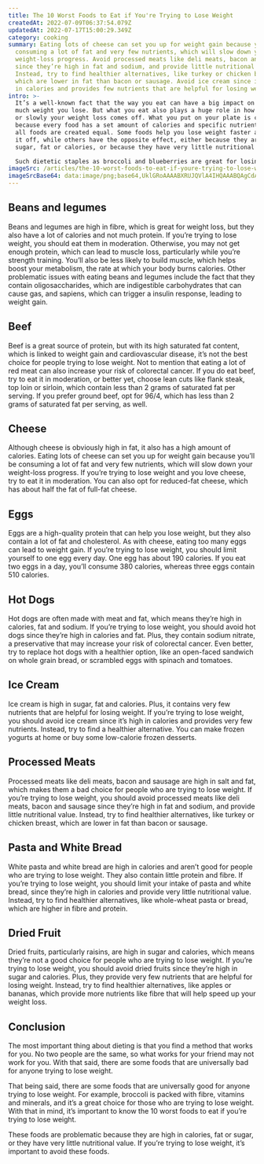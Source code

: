 ```yaml
---
title: The 10 Worst Foods to Eat if You're Trying to Lose Weight
createdAt: 2022-07-09T06:37:54.079Z
updatedAt: 2022-07-17T15:00:29.349Z
category: cooking
summary: Eating lots of cheese can set you up for weight gain because you’ll be
  consuming a lot of fat and very few nutrients, which will slow down your
  weight-loss progress. Avoid processed meats like deli meats, bacon and sausage
  since they’re high in fat and sodium, and provide little nutritional value.
  Instead, try to find healthier alternatives, like turkey or chicken breast,
  which are lower in fat than bacon or sausage. Avoid ice cream since it’s high
  in calories and provides few nutrients that are helpful for losing weight.
intro: >-
  It’s a well-known fact that the way you eat can have a big impact on how
  much weight you lose. But what you eat also plays a huge role in how quickly
  or slowly your weight loss comes off. What you put on your plate is critical
  because every food has a set amount of calories and specific nutrients — not
  all foods are created equal. Some foods help you lose weight faster and keep
  it off, while others have the opposite effect, either because they are high in
  sugar, fat or calories, or because they have very little nutritional value. 

  Such dietetic staples as broccoli and blueberries are great for losing weight. Other foods like chips and soda? Not so much. Keep reading to learn about the top 10 worst foods to eat if you’re trying to lose weight fast…
imageSrc: /articles/the-10-worst-foods-to-eat-if-youre-trying-to-lose-weight.png
imageSrcBase64: data:image/png;base64,UklGRoAAAABXRUJQVlA4IHQAAABQAgCdASoKAAoAAUAmJbACdAYulSePw4RPrAAA/teR1bzoJSnCfUNwAD3y6h7FvopOdKgMoi1hGhZvsGuL1l+YzgJtv2qRt1l1F9XIDnMO3+/9PMU3sHxyWtntXWbAI/ffYCJo8O4Dg0M+zOQicuh4xWEAAA==
---
```


## Beans and legumes

Beans and legumes are high in fibre, which is great for weight loss, but they also have a lot of calories and not much protein. If you’re trying to lose weight, you should eat them in moderation. Otherwise, you may not get enough protein, which can lead to muscle loss, particularly while you’re strength training. You’ll also be less likely to build muscle, which helps boost your metabolism, the rate at which your body burns calories. Other problematic issues with eating beans and legumes include the fact that they contain oligosaccharides, which are indigestible carbohydrates that can cause gas, and sapiens, which can trigger a insulin response, leading to weight gain.

## Beef

Beef is a great source of protein, but with its high saturated fat content, which is linked to weight gain and cardiovascular disease, it’s not the best choice for people trying to lose weight. Not to mention that eating a lot of red meat can also increase your risk of colorectal cancer.
If you do eat beef, try to eat it in moderation, or better yet, choose lean cuts like flank steak, top loin or sirloin, which contain less than 2 grams of saturated fat per serving. If you prefer ground beef, opt for 96/4, which has less than 2 grams of saturated fat per serving, as well.

## Cheese

Although cheese is obviously high in fat, it also has a high amount of calories. Eating lots of cheese can set you up for weight gain because you’ll be consuming a lot of fat and very few nutrients, which will slow down your weight-loss progress.
If you’re trying to lose weight and you love cheese, try to eat it in moderation. You can also opt for reduced-fat cheese, which has about half the fat of full-fat cheese.

## Eggs

Eggs are a high-quality protein that can help you lose weight, but they also contain a lot of fat and cholesterol. As with cheese, eating too many eggs can lead to weight gain.
If you’re trying to lose weight, you should limit yourself to one egg every day. One egg has about 190 calories. If you eat two eggs in a day, you’ll consume 380 calories, whereas three eggs contain 510 calories.

## Hot Dogs

Hot dogs are often made with meat and fat, which means they’re high in calories, fat and sodium.
If you’re trying to lose weight, you should avoid hot dogs since they’re high in calories and fat. Plus, they contain sodium nitrate, a preservative that may increase your risk of colorectal cancer. Even better, try to replace hot dogs with a healthier option, like an open-faced sandwich on whole grain bread, or scrambled eggs with spinach and tomatoes.

## Ice Cream

Ice cream is high in sugar, fat and calories. Plus, it contains very few nutrients that are helpful for losing weight.
If you’re trying to lose weight, you should avoid ice cream since it’s high in calories and provides very few nutrients. Instead, try to find a healthier alternative. You can make frozen yogurts at home or buy some low-calorie frozen desserts.

## Processed Meats

Processed meats like deli meats, bacon and sausage are high in salt and fat, which makes them a bad choice for people who are trying to lose weight.
If you’re trying to lose weight, you should avoid processed meats like deli meats, bacon and sausage since they’re high in fat and sodium, and provide little nutritional value. Instead, try to find healthier alternatives, like turkey or chicken breast, which are lower in fat than bacon or sausage.

## Pasta and White Bread

White pasta and white bread are high in calories and aren’t good for people who are trying to lose weight. They also contain little protein and fibre.
If you’re trying to lose weight, you should limit your intake of pasta and white bread, since they’re high in calories and provide very little nutritional value. Instead, try to find healthier alternatives, like whole-wheat pasta or bread, which are higher in fibre and protein.

## Dried Fruit

Dried fruits, particularly raisins, are high in sugar and calories, which means they’re not a good choice for people who are trying to lose weight.
If you’re trying to lose weight, you should avoid dried fruits since they’re high in sugar and calories. Plus, they provide very few nutrients that are helpful for losing weight. Instead, try to find healthier alternatives, like apples or bananas, which provide more nutrients like fibre that will help speed up your weight loss.

## Conclusion

The most important thing about dieting is that you find a method that works for you. No two people are the same, so what works for your friend may not work for you. With that said, there are some foods that are universally bad for anyone trying to lose weight.

That being said, there are some foods that are universally good for anyone trying to lose weight. For example, broccoli is packed with fibre, vitamins and minerals, and it’s a great choice for those who are trying to lose weight. With that in mind, it’s important to know the 10 worst foods to eat if you’re trying to lose weight.

These foods are problematic because they are high in calories, fat or sugar, or they have very little nutritional value. If you’re trying to lose weight, it’s important to avoid these foods.
